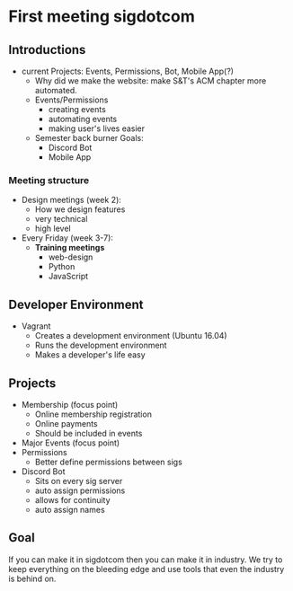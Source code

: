 # First meeting sigdotcom
## Introductions
- current Projects: Events, Permissions, Bot, Mobile App(?)
    - Why did we make the website: make S&T's ACM chapter more automated.
    - Events/Permissions
        - creating events
        - automating events
        - making user's lives easier
    - Semester back burner Goals:
        - Discord Bot
        - Mobile App

### Meeting structure
- Design meetings (week 2):
    - How we design features
    - very technical
    - high level
- Every Friday (week 3-7):
    - **Training meetings**
        - web-design
        - Python
        - JavaScript

## Developer Environment
- Vagrant
    - Creates a development environment (Ubuntu 16.04)
    - Runs the development environment
    - Makes a developer's life easy

## Projects
- Membership (focus point)
    - Online membership registration
    - Online payments
    - Should be included in events
- Major Events (focus point)
- Permissions
    - Better define permissions between sigs
- Discord Bot
    - Sits on every sig server
    - auto assign permissions
    - allows for continuity
    - auto assign names

## Goal
If you can make it in sigdotcom then you can make it in industry. We try to
keep everything on the bleeding edge and use tools that even the industry is
behind on.
